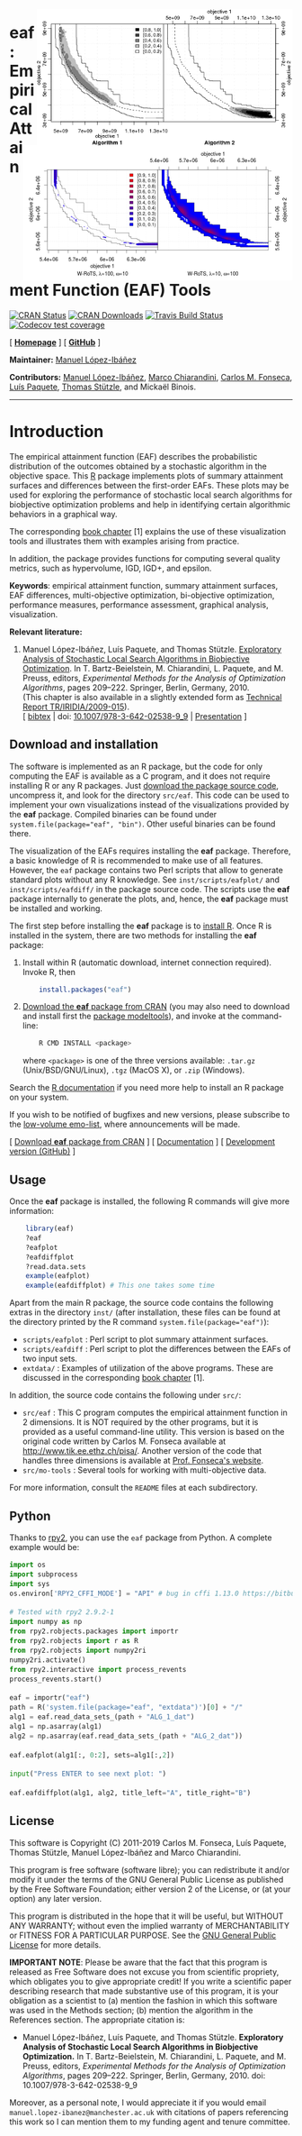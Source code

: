 <img src="man/figures/ALG_1_dat-ALG_2_dat.png" width="455" height="242" alt= "EAF
   differences between two bi-objective optimizers" title= "EAF differences
   between two bi-objective optimizers" style= "border:0; align:right; float:right;"/>
<img src="man/figures/eafdiff-color.png" width="480"
   height="240" alt="EAF differences between two variants of W-RoTS (color)"
   title="EAF differences between two variants of W-RoTS (color)"
   style="border:0; align:right; float:right; clear:right"/>
   
**eaf**: Empirical Attainment Function (EAF) Tools
================================================================

<!-- badges: start -->
[![CRAN Status](https://www.r-pkg.org/badges/version-last-release/eaf)](https://cran.r-project.org/package=eaf) [![CRAN Downloads](https://cranlogs.r-pkg.org/badges/grand-total/eaf)](https://CRAN.R-project.org/package=eaf) [![Travis Build
Status](https://travis-ci.org/MLopez-Ibanez/eaf.svg?branch=master)](https://travis-ci.org/MLopez-Ibanez/eaf)
[![Codecov test coverage](https://codecov.io/gh/MLopez-Ibanez/eaf/branch/master/graph/badge.svg)](https://codecov.io/gh/MLopez-Ibanez/eaf?branch=master)
<!-- badges: end -->

[ [**Homepage**](http://lopez-ibanez.eu/eaftools) ]  [ [**GitHub**](https://github.com/MLopez-Ibanez/eaf) ]

**Maintainer:** [Manuel López-Ibáñez](http://lopez-ibanez.eu)

**Contributors:**
    [Manuel López-Ibáñez](http://lopez-ibanez.eu),
    [Marco Chiarandini](http://www.imada.sdu.dk/~marco),
    [Carlos M. Fonseca](https://eden.dei.uc.pt/~cmfonsec/),
    [Luís Paquete](https://eden.dei.uc.pt/~paquete/),
    [Thomas Stützle](http://iridia.ulb.ac.be/~stuetzle/),
    and Mickaël Binois.
    
---------------------------------------

Introduction
============

The empirical attainment function (EAF) describes the probabilistic
distribution of the outcomes obtained by a stochastic algorithm in the
objective space. This [R](https://www.R-project.org/) package implements plots
of summary attainment surfaces and differences between the first-order
EAFs. These plots may be used for exploring the performance of stochastic local
search algorithms for biobjective optimization problems and help in identifying
certain algorithmic behaviors in a graphical way.

The corresponding [book chapter](#LopPaqStu09emaa) [1] explains the use of
these visualization tools and illustrates them with examples arising from
practice.

In addition, the package provides functions for computing several quality metrics, such as hypervolume, IGD, IGD+, and epsilon.

**Keywords**: empirical attainment function, summary attainment surfaces, EAF
differences, multi-objective optimization, bi-objective optimization,
performance measures, performance assessment, graphical analysis,
visualization.

**Relevant literature:**

 1. <a name="LopPaqStu09emaa"/>Manuel López-Ibáñez, Luís Paquete, and Thomas Stützle. [Exploratory Analysis of Stochastic Local Search Algorithms in Biobjective Optimization](https://doi.org/10.1007/978-3-642-02538-9_9). In T. Bartz-Beielstein, M. Chiarandini, L. Paquete, and M. Preuss, editors, *Experimental Methods for the Analysis of Optimization Algorithms*, pages 209–222. Springer, Berlin, Germany, 2010.<br>
    (This chapter is also available in a slightly extended form as [Technical Report TR/IRIDIA/2009-015](http://iridia.ulb.ac.be/IridiaTrSeries/IridiaTr2009-015r001.pdf)).<br>
    [ [bibtex](http://lopez-ibanez.eu/LopezIbanez_bib.html#LopPaqStu09emaa) |
    doi: [10.1007/978-3-642-02538-9_9](https://doi.org/10.1007/978-3-642-02538-9_9)
    | [Presentation](http://lopez-ibanez.eu/doc/gecco2010moworkshop.pdf) ]


Download and installation
-------------------------

The software is implemented as an R package, but the code for only computing
the EAF is available as a C program, and it does not require installing R or
any R packages. Just [download the package source
code](https://cran.r-project.org/package=eaf), uncompress it, and look for the
directory `src/eaf`. This code can be used to implement your own visualizations
instead of the visualizations provided by the **eaf** package. Compiled binaries
can be found under `system.file(package="eaf", "bin")`. Other useful
binaries can be found there.

The visualization of the EAFs requires installing the **eaf** package. Therefore,
a basic knowledge of R is recommended to make use of all features. However, the
`eaf` package contains two Perl scripts that allow to generate standard plots
without any R knowledge. See `inst/scripts/eafplot/` and
`inst/scripts/eafdiff/` in the package source code. The scripts use the **eaf** package internally to generate the plots, and, hence, the **eaf** package must be installed and working.

The first step before installing the **eaf** package is to [install R](https://cran.r-project.org/). Once R is installed in the system, there are two methods for installing the **eaf** package:

 1. Install within R (automatic download, internet connection required). Invoke
    R, then
    
    ```r
        install.packages("eaf")
    ```
    
 2. [Download the **eaf** package from CRAN](https://cran.r-project.org/package=eaf) (you may also need to download and install
    first the [package modeltools](https://cran.r-project.org/package=modeltools)), and invoke at the command-line:
    
    ```bash
        R CMD INSTALL <package>
    ```
    where `<package>` is one of the three versions available: `.tar.gz` (Unix/BSD/GNU/Linux), `.tgz` (MacOS X), or `.zip` (Windows).

Search the [R documentation](https://cran.r-project.org/faqs.html) if you need more help to install an R package on your system.

If you wish to be notified of bugfixes and new versions, please subscribe to the [low-volume emo-list](https://lists.dei.uc.pt/mailman/listinfo/emo-list), where announcements will be made.

[ [Download **eaf** package from CRAN](https://cran.r-project.org/package=eaf) ]  [ [Documentation](http://lopez-ibanez.eu/eaftools) ]  [ [Development version (GitHub)](https://github.com/MLopez-Ibanez/eaf) ]


Usage
-----

Once the **eaf** package is installed, the following R commands will give more information:
```r
    library(eaf)
    ?eaf
    ?eafplot
    ?eafdiffplot
    ?read.data.sets
    example(eafplot)
    example(eafdiffplot) # This one takes some time
```

Apart from the main R package, the source code contains the following extras in
the directory `inst/` (after installation, these files can be found at the
directory printed by the R command `system.file(package="eaf")`):

 * `scripts/eafplot` : Perl script to plot summary attainment surfaces.
 * `scripts/eafdiff` : Perl script to plot the differences between the EAFs of two input sets.
 * `extdata/` : Examples of utilization of the above programs. These are discussed in the corresponding [book chapter](#LopPaqStu09emaa) [1].

In addition, the source code contains the following under `src/`:
 * `src/eaf` : This C program computes the empirical attainment function in 2 dimensions. It is NOT required by the other programs, but it is provided as a useful command-line utility. This version is based on the original code written by Carlos M. Fonseca available at http://www.tik.ee.ethz.ch/pisa/. Another version of the code that handles three dimensions is available at [Prof. Fonseca's website](https://eden.dei.uc.pt/~cmfonsec/software.html).
 * `src/mo-tools` : Several tools for working with multi-objective data.
 
For more information, consult the `README` files at each subdirectory.


Python
------

Thanks to [rpy2](https://rpy2.github.io/doc/latest/html/index.html), you can
use the `eaf` package from Python. A complete example would be:

```python
import os
import subprocess
import sys
os.environ['RPY2_CFFI_MODE'] = "API" # bug in cffi 1.13.0 https://bitbucket.org/rpy2/rpy2/issues/591/runtimeerror-found-a-situation-in-which-we

# Tested with rpy2 2.9.2-1
import numpy as np
from rpy2.robjects.packages import importr
from rpy2.robjects import r as R
from rpy2.robjects import numpy2ri
numpy2ri.activate()
from rpy2.interactive import process_revents
process_revents.start()

eaf = importr("eaf")
path = R('system.file(package="eaf", "extdata")')[0] + "/"
alg1 = eaf.read_data_sets_(path + "ALG_1_dat")
alg1 = np.asarray(alg1)
alg2 = np.asarray(eaf.read_data_sets_(path + "ALG_2_dat"))

eaf.eafplot(alg1[:, 0:2], sets=alg1[:,2])

input("Press ENTER to see next plot: ")

eaf.eafdiffplot(alg1, alg2, title_left="A", title_right="B")
```

License
--------

This software is Copyright (C) 2011-2019 Carlos M. Fonseca, Luís Paquete, Thomas
Stützle, Manuel López-Ibáñez and Marco Chiarandini.

This program is free software (software libre); you can redistribute it and/or
modify it under the terms of the GNU General Public License as published by the
Free Software Foundation; either version 2 of the License, or (at your option)
any later version.

This program is distributed in the hope that it will be useful, but WITHOUT ANY
WARRANTY; without even the implied warranty of MERCHANTABILITY or FITNESS FOR A
PARTICULAR PURPOSE. See the [GNU General Public License](http://www.gnu.org/licenses/gpl.html) for more details.

**IMPORTANT NOTE**: Please be aware that the fact that this program is released
as Free Software does not excuse you from scientific propriety, which obligates
you to give appropriate credit! If you write a scientific paper describing
research that made substantive use of this program, it is your obligation as a
scientist to (a) mention the fashion in which this software was used in the
Methods section; (b) mention the algorithm in the References section. The
appropriate citation is:

 * Manuel López-Ibáñez, Luís Paquete, and Thomas Stützle. **Exploratory Analysis of Stochastic Local Search Algorithms in Biobjective Optimization.** In T. Bartz-Beielstein, M. Chiarandini, L. Paquete, and M. Preuss, editors, *Experimental Methods for the Analysis of Optimization Algorithms*, pages 209–222. Springer, Berlin, Germany, 2010.  doi: 10.1007/978-3-642-02538-9_9

Moreover, as a personal note, I would appreciate it if you would email
`manuel.lopez-ibanez@manchester.ac.uk` with citations of papers referencing
this work so I can mention them to my funding agent and tenure committee.
